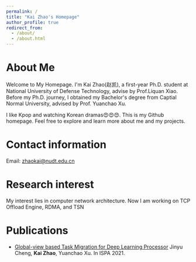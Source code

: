 ```yaml
---
permalink: /
title: "Kai Zhao's Homepage"
author_profile: true
redirect_from: 
  - /about/
  - /about.html
---
```

About Me
======
Welcome to My Homepage. I'm Kai Zhao(赵凯), a first-year Ph.D. student at National University of Defense Technology, advise by Prof.Liquan Xiao. Before my Ph.D. journey, I obtained my Bachelor's degree from Captial Normal University, advised by Prof. Yuanchao Xu.

I like Kpop and watching Korean dramas😍😍😍. This is my Github homepage. Feel free to explore and learn more about me and my projects.

Contact information
======
Email: zhaokai@nudt.edu.cn

Research interest
======
My interest lies in computer network architecture. Now I am working on TCP Offload Engine, RDMA, and TSN

Publications
======
- [Global-view based Task Migration for Deep Learning Processor](https://ieeexplore.ieee.org/abstract/document/9644891/authors#authors)
  Jinyu Cheng, **Kai Zhao**, Yuanchao Xu.
  In ISPA 2021.
